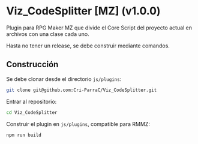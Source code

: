 # Viz_CodeSplitter [MZ] (v1.0.0)

Plugin para RPG Maker MZ que divide el Core Script del proyecto actual en archivos con una clase cada uno.

Hasta no tener un release, se debe construir mediante comandos.

## Construcción

Se debe clonar desde el directorio `js/plugins`:

```sh
git clone git@github.com:Cri-ParraC/Viz_CodeSplitter.git
```
Entrar al repositorio:

```sh
cd Viz_CodeSplitter
```

Construir el plugin en `js/plugins`, compatible para RMMZ:

```sh
npm run build
```